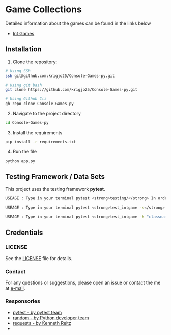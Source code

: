 #  Game Collections
Detailed information about the games can be found in the links below
- [Int Games](./intgames/README.md)

## Installation
1. Clone the repository:
```sh
# Using SSh 
ssh git@github.com:krigjo25/Console-Games-py.git

# Using git bash
git clone https://github.com/krigjo25/Console-Games-py.git

# Using Github Cli
gh repo clone Console-Games-py
```

2. Navigate to the project directory
```sh
cd Console-Games-py
```

3. Install the requirements
```sh
pip install -r requirements.txt
```

4. Run the file
```sh
python app.py
```

## Testing Framework / Data Sets
This project uses the testing framework <strong>pytest</strong>.

```sh
USEAGE : Type in your terminal pytest <strong>testing/</strong> In order to test the whole dictionary

USEAGE : Type in your terminal pytest <strong>test_intgame -s</strong> to see a more detailed test.

USEAGE : Type in your terminal pytest <strong>test_intgame -k "classname"</strong>, in order to test the classes
```

## Credentials

### LICENSE
See the [LICENSE](./LICENSE) file for details.

### Contact
For any questions or suggestions, please open an issue or contact the me at [e-mail](mailto:krigjo25@outlook.com).

### Responsories

-   [pytest - by pytest team](https://github.com/pytest-dev/pytest)
-   [random - by Python developer team]()
-   [requests - by Kenneth Reitz](https://requests.readthedocs.io/en/latest/)<nt>
-   
